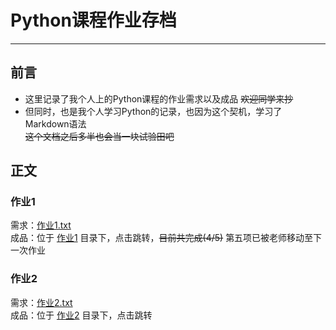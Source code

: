 # Python课程作业存档

---

## 前言

* 这里记录了我个人上的Python课程的作业需求以及成品 ~~欢迎同学来抄~~
* 但同时，也是我个人学习Python的记录，也因为这个契机，学习了Markdown语法</br>
  ~~这个文档之后多半也会当一块试验田吧~~

## 正文

### 作业1</br>

需求：[作业1.txt](./作业1/作业1.txt)</br>
成品：位于 [作业1](./作业1) 目录下，点击跳转，~~目前共完成(4/5)~~ 第五项已被老师移动至下一次作业</br>

### 作业2</br>

需求：[作业2.txt](./作业2/作业2.txt)</br>
成品：位于 [作业2](./作业2) 目录下，点击跳转

